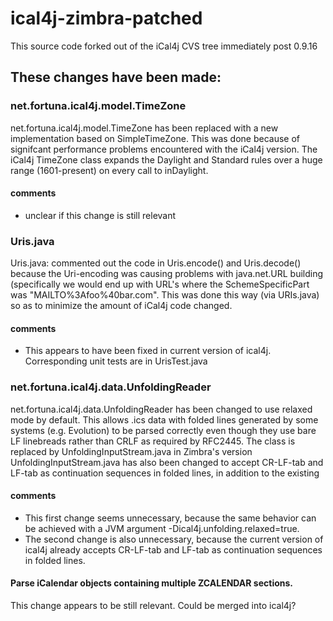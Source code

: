 # ical4j-zimbra-patched
This source code forked out of the iCal4j CVS tree immediately post 0.9.16

## These changes have been made:
### net.fortuna.ical4j.model.TimeZone
net.fortuna.ical4j.model.TimeZone has been replaced with a new
   implementation based on SimpleTimeZone.  This was done because of
   signifcant performance problems encountered with the iCal4j
   version.  The iCal4j TimeZone class expands the Daylight and
   Standard rules over a huge range (1601-present) on every call to
   inDaylight. 
#### comments
- unclear if this change is still relevant

### Uris.java
Uris.java: commented out the code in Uris.encode() and
   Uris.decode() because the Uri-encoding was causing problems with
   java.net.URL building (specifically we would end up with URL's
   where the SchemeSpecificPart was "MAILTO%3Afoo%40bar.com".  This
   was done this way (via URIs.java) so as to minimize the amount of
   iCal4j code changed. 
#### comments
- This appears to have been fixed in current version of ical4j. Corresponding unit tests are in UrisTest.java

### net.fortuna.ical4j.data.UnfoldingReader
net.fortuna.ical4j.data.UnfoldingReader has been changed to use
   relaxed mode by default. This allows .ics data with folded lines
   generated by some systems (e.g. Evolution) to be parsed correctly
   even though they use bare LF linebreads rather than CRLF as required
   by RFC2445. The class is replaced by UnfoldingInputStream.java in Zimbra's version
   UnfoldingInputStream.java has also been changed to accept CR-LF-tab and LF-tab as
   continuation sequences in folded lines, in addition to the existing

#### comments
  - This first change seems unnecessary, because the same behavior can be achieved with a JVM argument -Dical4j.unfolding.relaxed=true. 
  - The second change is also unnecessary, because the current version of ical4j already accepts CR-LF-tab and LF-tab as continuation sequences in folded lines.

#### Parse iCalendar objects containing multiple ZCALENDAR sections.
This change appears to be still relevant. Could be merged into ical4j?

